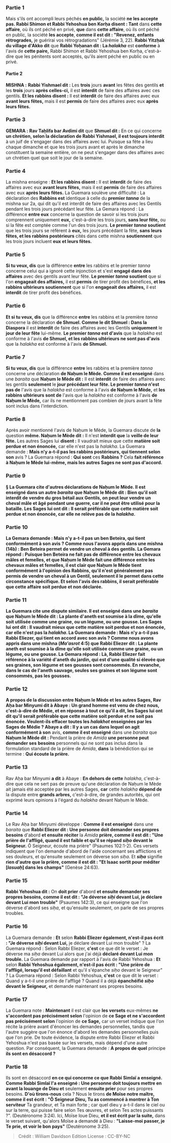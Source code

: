 
### Partie 1
Mais s'ils ont accompli leurs péchés <b>en public,</b> la société <b>ne les accepte pas. Rabbi Shimon et Rabbi Yehoshua ben Korḥa disent : Tant</b> dans <b>cette affaire</b>, où ils ont péché en privé, <b>que</b> dans <b>cette affaire</b>, où ils ont péché en public, la société <b>les accepte</b>, <b>comme il est dit : "Revenez, enfants rétrogrades,</b> je guérirai vos rétrogradations" (Jérémie 3, 22). <b>Rabbi Yitzḥak du village d'Akko dit</b> que <b>Rabbi Yoḥanan dit : La <i>halakha</i></b> est <b>conforme</b> à l'avis de <b>cette paire,</b> Rabbi Shimon et Rabbi Yehoshua ben Korḥa, c'est-à-dire que les pénitents sont acceptés, qu'ils aient péché en public ou en privé.

#### Partie 2
<strong>MISHNA :</strong> <b>Rabbi Yishmael dit :</b> Les <b>trois</b> jours <b>avant</b> les fêtes des gentils <b>et</b> les <b>trois</b> jours <b>après celles-ci,</b> il est <b>interdit</b> de faire des affaires avec ces gentils. <b>Et les rabbins disent : </b> Il est <b>interdit</b> de faire des affaires avec eux <b>avant leurs fêtes,</b> mais il est <b>permis</b> de faire des affaires avec eux <b>après leurs fêtes.</b>

### Partie 3
<strong>GEMARA :</strong> <b>Rav Taḥlifa bar Avdimi dit</b> que <b>Shmuel dit :</b> En ce qui concerne <b>un chrétien, selon la déclaration de Rabbi Yishmael, il est toujours interdit</b> à un juif de s'engager dans des affaires avec lui. Puisque sa fête a lieu chaque dimanche et que les trois jours avant et après le dimanche constituent la semaine entière, on ne peut s'engager dans des affaires avec un chrétien quel que soit le jour de la semaine.

### Partie 4
La mishna enseigne : <b>Et les rabbins disent :</b> Il est <b>interdit</b> de faire des affaires avec eux <b>avant leurs fêtes,</b> mais il est <b>permis</b> de faire des affaires avec eux <b>après leurs fêtes.</b> La Guemara soulève une difficulté : La déclaration des <b>Rabbins est</b> identique à celle du <b>premier <i>tanna</i></b> de la mishna sur 2a, qui dit qu'il est interdit de faire des affaires avec les Gentils pendant les trois jours précédant leur fête. La Gemara répond : La différence <b>entre eux</b> concerne la question de savoir si les trois jours comprennent uniquement <b>eux,</b> c'est-à-dire les trois jours, <b>sans leur fête,</b> ou si la fête est comptée comme l'un des trois jours. <b>Le premier <i>tanna</i> soutient</b> que les trois jours se réfèrent à <b>eux,</b> les jours précédant la fête, <b>sans leurs fêtes, et les rabbins postérieurs</b> cités dans cette mishna <b>soutiennent</b> que les trois jours incluent <b>eux et leurs fêtes.</b>

### Partie 5
<b>Si tu veux, dis</b> que la différence <b>entre</b> les rabbins et le premier <i>tanna</i> concerne celui qui a ignoré cette injonction et s'est <b>engagé dans des affaires</b> avec des gentils avant leur fête. <b>Le premier <i>tanna</i> soutient</b> que si l'on <b>engageait des affaires,</b> il est <b>permis</b> de tirer profit des bénéfices, <b>et les rabbins ultérieurs soutiennent</b> que si l'on <b>engageait des affaires,</b> il est <b>interdit</b> de tirer profit des bénéfices.

### Partie 6
<b>Et si tu veux, dis</b> que la différence <b>entre</b> les rabbins et la première <i>tanna</i> concerne la déclaration <b>de Shmuel. Comme le dit Shmuel : Dans la Diaspora</b> il est <b>interdit</b> de faire des affaires avec les Gentils <b>uniquement</b> le <b>jour de leur fête</b> lui-même. <b>Le premier <i>tanna</i> est d'avis</b> que la <i>halakha</i> est conforme à l'avis <b>de Shmuel, et les rabbins ultérieurs ne sont pas d'avis</b> que la <i>halakha</i> est conforme à l'avis <b>de Shmuel.</b>

### Partie 7
<b>Si tu veux, dis</b> que la différence <b>entre</b> les rabbins et la première <i>tanna</i> concerne une déclaration <b>de Naḥum le Mède. Comme il est enseigné</b> dans une <i>baraita</i> que <b>Naḥum le Mède dit :</b> Il est <b>interdit</b> de faire des affaires avec les gentils <b>seulement</b> le <b>jour précédant leur fête. Le premier <i>tanna</i> n'est pas de</b> l'avis que la <i>halakha</i> est conforme à l'avis <b>de Naḥum le Mède,</b> et <b>les rabbins ultérieurs sont de</b> l'avis que la <i>halakha</i> est conforme à l'avis <b>de Naḥum le Mède,</b> car ils ne mentionnent pas combien de jours avant la fête sont inclus dans l'interdiction.

### Partie 8
Après avoir mentionné l'avis de Naḥum le Mède, la Guemara discute de <b>la</b> question <b>même. Naḥum le Mède dit :</b> Il n'est <b>interdit que</b> la <b>veille de leur fête.</b> Les autres Sages lui <b>disent :</b> Il vaudrait mieux que cette <b>matière soit perdue et non énoncée,</b> car elle n'est pas la <i>halakha</i>. La Guemara demande : <b>Mais n'y a-t-il pas les rabbins postérieurs, qui tiennent selon son</b> avis ? La Guemara répond : <b>Qui sont</b> ces <b>Rabbins ?</b> Cela <b>fait référence à <b>Naḥum le Mède</b> lui-même, mais les autres Sages ne sont pas d'accord.

### Partie 9
§ La Guemara cite d'autres déclarations de Naḥum le Mède. Il <b>est enseigné</b> dans <b>un autre</b> <i>baraita</i> que <b>Naḥum le Mède dit :</b> Bien qu'il soit interdit de vendre du gros bétail aux Gentils, <b>on peut leur vendre un cheval mâle et âgé pendant une guerre,</b> car il ne peut être utilisé pour la bataille. Les Sages lui ont <b>dit :</b> Il serait préférable que cette <b>matière soit perdue et non énoncée,</b> car elle ne relève pas de la <i>halakha</i>.

### Partie 10
La Gemara demande : <b>Mais n'y a-t-il pas un ben Beteira, qui tient conformément à son</b> avis ? <b>Comme nous l'avons appris</b> dans une mishna (14b) : <b>Ben Beteira permet</b> de vendre <b>un cheval</b> à des gentils. La Gemara répond : <b>Puisque ben Beteira ne fait pas de différence entre les chevaux mâles et femelles</b>, et que Naḥum le Mède <b>fait une différence entre les chevaux mâles et femelles</b>, il est clair que Naḥum le Mède <b>tient conformément</b> à l'opinion des <b>Rabbins,</b> qu'il n'est généralement pas permis de vendre un cheval à un Gentil, seulement il le permet dans cette circonstance spécifique. <b>Et selon</b> l'avis des <b>rabbins,</b> il serait préférable que cette <b>affaire soit perdue et non déclarée.</b>

### Partie 11
La Guemara cite une dispute similaire. Il <b>est enseigné</b> dans une <i>baraita</i> que <b>Naḥum le Mède dit : La plante d'aneth</b> <b>est soumise à la dîme,</b> qu'elle soit utilisée comme <b>une graine, ou un légume, ou une gousse.</b> Les Sages lui <b>ont dit :</b> Il vaudrait mieux que cette <b>matière soit perdue et non énoncée,</b> car elle n'est pas la <i>halakha</i>. La Guemara demande : <b>Mais n'y a-t-il pas Rabbi Eliezer, qui tient en accord avec son</b> avis ? <b>Comme nous avons appris</b> dans une mishna (<i>Ma'asrot</i> 4:5) que <b>Rabbi Eliezer dit : La plante aneth</b> <b>est soumise à la dîme</b> qu'elle soit utilisée comme <b>une graine, ou un légume, ou une gousse.</b> La Gemara répond : <b>Là,</b> Rabbi Eliezer fait référence <b>à la variété d'aneth du jardin</b>, qui est d'une qualité si élevée que ses graines, son légume et ses gousses sont consommés. En revanche, dans le cas de l'aneth sauvage, seules ses graines et son légume sont consommés, pas les gousses.

### Partie 12
A propos de la discussion entre Naḥum le Mède et les autres Sages, <b>Rav Aḥa bar Minyumi dit à Abaye : Un grand homme est venu de chez nous,</b> c'est-à-dire de Médie, et en réponse à <b>tout ce qu'il a dit,</b> les Sages lui ont <b>dit</b> qu'il serait préférable que cette <b>matière soit perdue et ne soit pas énoncée.</b> Veulent-ils effacer toutes les <i>halakhot</i> enseignées par les Sages de Médie ? Abaye <b>a dit : Il y a un</b> cas dans lequel on agit conformément à son</b> avis, <b>comme il est enseigné</b> dans une <i>baraita</i> que <b>Naḥum le Mède dit : </b> Pendant la prière de <i>Amida</i> <b>une personne peut demander ses</b> <b>besoins</b> personnels qui ne sont pas inclus dans la formulation standard de la prière de <i>Amida</i>, <b>dans</b> la bénédiction qui se termine : <b>Qui écoute la prière.</b>

### Partie 13
Rav Aḥa bar Minyumi <b>a dit</b> à Abaye : <b>En dehors de cette</b> <i>halakha</i>, c'est-à-dire que cela ne sert pas de preuve qu'une déclaration de Naḥum le Mède ait jamais été acceptée par les autres Sages, <b>car</b> cette <i>halakha</i> <b>dépend de</b> la dispute entre <b>grands arbres,</b> c'est-à-dire, de grandes autorités, qui ont exprimé leurs opinions à l'égard du <i>halakha</i> devant Naḥum le Mède.

### Partie 14
Le Rav Aḥa bar Minyumi développe : <b>Comme il est enseigné</b> dans une <i>baraita</i> que <b>Rabbi Eliezer dit : Une personne doit demander ses propres besoins</b> d'abord <b>et ensuite réciter</b> la <i>Amida</i> <b>prière, comme il est dit : "Une prière de l'affligé, quand il est faible et qu'il se répand <i>siḥo</i> devant le Seigneur.</b> Ô Seigneur, écoute ma prière" (Psaumes 102:1-2). Ces versets indiquent que l'on demande d'abord de l'aide concernant ses afflictions et ses douleurs, et qu'ensuite seulement on déverse son <i>siḥa</i>. Et <b><i>siḥa</i></b> signifie <b>rien d'autre que la prière, comme il est dit : "Et Isaac sortit pour méditer [<i>lasuaḥ</i>] dans les champs"</b> (Genèse 24:63).

### Partie 15
<b>Rabbi Yehoshua dit :</b> On <b>doit prier</b> d'abord <b>et ensuite demander ses propres besoins, comme il est dit : "Je déverse <i>siḥi</i> devant Lui, je déclare devant Lui mon trouble"</b> (Psaumes 142:3), ce qui enseigne que l'on déverse d'abord ses <i>siḥa</i>, et qu'ensuite seulement, on parle de ses propres troubles.

### Partie 16
La Guemara demande : <b>Et</b> selon <b>Rabbi Eliezer également, n'est-il pas écrit : "Je déverse <i>siḥi</i> devant Lui,</b> je déclare devant Lui mon trouble" ? La Guemara répond : Selon Rabbi Eliezer, <b>c'est</b> ce que dit le verset</b> : Je déverse ma <i>siḥa</i> devant Lui alors que j'ai</b> déjà <b>déclaré devant Lui mon trouble.</b> La Guemara demande par rapport à l'avis de Rabbi Yehoshua : <b>Et</b> selon <b>Rabbi Yehoshua également, n'est-il pas écrit : "Une prière de l'affligé, lorsqu'il est défaillant</b> et qu'il s'épanche <i>siḥo</i> devant le Seigneur" ? La Guemara répond : Selon Rabbi Yehoshua, <b>c'est</b> ce que dit le verset</b> : Quand y a-t-il une prière de l'affligé ? Quand</b> il a déjà <b>épanchéifié <i>siḥo</i> devant le Seigneur,</b> et demande maintenant ses propres besoins.

### Partie 17
La Guemara note : <b>Maintenant</b> il est clair que <b>les versets</b> eux-mêmes <b>ne s'accordent pas précisément selon</b> l'opinion de <b>ce Sage et ne s'accordent pas précisément selon</b> l'opinion de <b>ce Sage,</b> car un verset indique que l'on récite la prière avant d'énoncer les demandes personnelles, tandis que l'autre suggère que l'on énonce d'abord les demandes personnelles puis que l'on prie. De toute évidence, la dispute entre Rabbi Eliezer et Rabbi Yehoshua n'est pas basée sur les versets, mais dépend d'une autre question. Par conséquent, la Guemara demande : <b>A propos de quel</b> principe <b>ils sont en désaccord ?</b>

### Partie 18
Ils sont en désaccord <b>en ce qui concerne ce que Rabbi Simlaï a enseigné. Comme Rabbi Simlaï l'a enseigné : Une personne doit toujours mettre en avant la louange de Dieu et</b> seulement <b>ensuite prier</b> pour ses propres besoins. <b>D'où tirons-nous</b> cela ? Nous le tirons <b>de Moïse notre maître, comme il est écrit : "Ô Seigneur Dieu, Tu as commencé à montrer à Ton serviteur</b> Ta grandeur, et Ta main forte ; car quel dieu y a-t-il dans le ciel ou sur la terre, qui puisse faire selon Tes œuvres, et selon Tes actes puissants ?". (Deutéronome 3:24). Ici, Moïse loue Dieu, <b>et il est écrit par la suite,</b> dans le verset suivant, qu'alors Moïse a demandé à Dieu : <b>"Laisse-moi passer, je Te prie, et voir le bon pays"</b> (Deutéronome 3:25).

>Crédit : William Davidson Edition
>License : CC-BY-NC